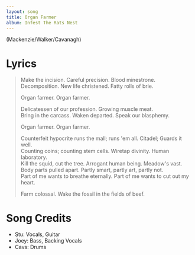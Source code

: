 ```yaml
---
layout: song
title: Organ Farmer
album: Infest The Rats Nest
---
```


(Mackenzie/Walker/Cavanagh)

# Lyrics

> Make the incision. Careful precision. Blood minestrone.  
> Decomposition. New life christened. Fatty rolls of brie.  
>  
> Organ farmer. Organ farmer.  
>  
> Delicatessen of our profession. Growing muscle meat.  
> Bring in the carcass. Waken departed. Speak our blasphemy.  
>  
> Organ farmer. Organ farmer.  
>  
> Counterfeit hypocrite runs the mall; runs 'em all. Citadel; Guards it well.  
> Counting coins; counting stem cells. Wiretap divinity. Human laboratory.  
> Kill the squid, cut the tree. Arrogant human being. Meadow's vast.  
> Body parts pulled apart. Partly smart, partly art, partly not.  
> Part of me wants to breathe eternally. Part of me wants to cut out my heart.  
>  
> Farm colossal. Wake the fossil in the fields of beef.  

# Song Credits

* Stu: Vocals, Guitar
* Joey: Bass, Backing Vocals 
* Cavs: Drums
